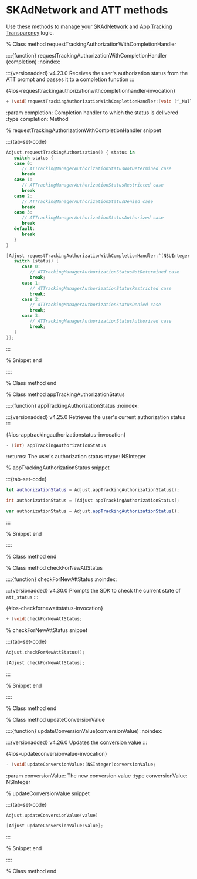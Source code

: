 # SKAdNetwork and ATT methods

Use these methods to manage your [SKAdNetwork](https://help.adjust.com/en/article/skadnetwork) and [App Tracking Transparency](https://help.adjust.com/en/article/app-tracking-transparency-att-framework) logic.

% Class method requestTrackingAuthorizationWithCompletionHandler

::::{function} requestTrackingAuthorizationWithCompletionHandler (completion)
:noindex:

:::{versionadded} v4.23.0
Receives the user's authorization status from the ATT prompt and passes it to a completion function
:::

{#ios-requesttrackingauthorizationwithcompletionhandler-invocation}
```objective-c
+ (void)requestTrackingAuthorizationWithCompletionHandler:(void (^_Nullable)(NSUInteger status))completion;
```

:param completion: Completion handler to which the status is delivered
:type completion: Method

% requestTrackingAuthorizationWithCompletionHandler snippet

:::{tab-set-code}

```swift
Adjust.requestTrackingAuthorization() { status in
   switch status {
   case 0:
      // ATTrackingManagerAuthorizationStatusNotDetermined case
      break
   case 1:
      // ATTrackingManagerAuthorizationStatusRestricted case
      break
   case 2:
      // ATTrackingManagerAuthorizationStatusDenied case
      break
   case 3:
      // ATTrackingManagerAuthorizationStatusAuthorized case
      break
   default:
      break
   }
}
```

```objective-c
[Adjust requestTrackingAuthorizationWithCompletionHandler:^(NSUInteger status) {
   switch (status) {
      case 0:
         // ATTrackingManagerAuthorizationStatusNotDetermined case
         break;
      case 1:
         // ATTrackingManagerAuthorizationStatusRestricted case
         break;
      case 2:
         // ATTrackingManagerAuthorizationStatusDenied case
         break;
      case 3:
         // ATTrackingManagerAuthorizationStatusAuthorized case
         break;
   }
}];
```

:::

% Snippet end

::::

% Class method end

% Class method appTrackingAuthorizationStatus

::::{function} appTrackingAuthorizationStatus
:noindex:

:::{versionadded} v4.25.0
Retrieves the user's current authorization status
:::

{#ios-apptrackingauthorizationstatus-invocation}
```objective-c
- (int) appTrackingAuthorizationStatus
```

:returns: The user's authorization status
:rtype: NSInteger

% appTrackingAuthorizationStatus snippet

:::{tab-set-code}

```swift
let authorizationStatus = Adjust.appTrackingAuthorizationStatus();
```

```objective-c
int authorizationStatus = [Adjust appTrackingAuthorizationStatus];
```

```javascript
var authorizationStatus = Adjust.appTrackingAuthorizationStatus();
```
:::

% Snippet end

::::

% Class method end

% Class method checkForNewAttStatus

::::{function} checkForNewAttStatus
:noindex:

:::{versionadded} v4.30.0
Prompts the SDK to check the current state of `att_status`
:::

{#ios-checkfornewattstatus-invocation}
```objective-c
+ (void)checkForNewAttStatus;
```

% checkForNewAttStatus snippet

:::{tab-set-code}

```swift
Adjust.checkForNewAttStatus();
```

```objective-c
[Adjust checkForNewAttStatus];
```

:::

% Snippet end

::::

% Class method end

% Class method updateConversionValue

::::{function} updateConversionValue(conversionValue)
:noindex:

:::{versionadded} v4.26.0
Updates the [conversion value](https://help.adjust.com/en/new/article/conversion-hub)
:::

{#ios-updateconversionvalue-invocation}
```objective-c
- (void)updateConversionValue:(NSInteger)conversionValue;
```

:param conversionValue: The new conversion value
:type conversionValue: NSInteger

% updateConversionValue snippet

:::{tab-set-code}

```swift
Adjust.updateConversionValue(value)
```

```objective-c
[Adjust updateConversionValue:value];
```

:::

% Snippet end

::::

% Class method end
